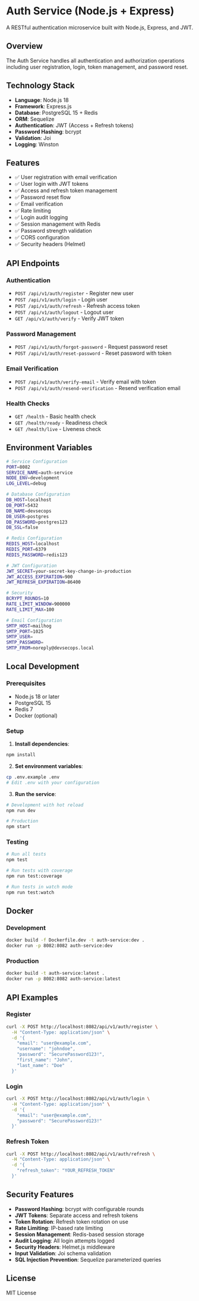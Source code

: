 # Auth Service (Node.js + Express)

A RESTful authentication microservice built with Node.js, Express, and JWT.

## Overview

The Auth Service handles all authentication and authorization operations including user registration, login, token management, and password reset.

## Technology Stack

- **Language**: Node.js 18
- **Framework**: Express.js
- **Database**: PostgreSQL 15 + Redis
- **ORM**: Sequelize
- **Authentication**: JWT (Access + Refresh tokens)
- **Password Hashing**: bcrypt
- **Validation**: Joi
- **Logging**: Winston

## Features

- ✅ User registration with email verification
- ✅ User login with JWT tokens
- ✅ Access and refresh token management
- ✅ Password reset flow
- ✅ Email verification
- ✅ Rate limiting
- ✅ Login audit logging
- ✅ Session management with Redis
- ✅ Password strength validation
- ✅ CORS configuration
- ✅ Security headers (Helmet)

## API Endpoints

### Authentication
- `POST /api/v1/auth/register` - Register new user
- `POST /api/v1/auth/login` - Login user
- `POST /api/v1/auth/refresh` - Refresh access token
- `POST /api/v1/auth/logout` - Logout user
- `GET /api/v1/auth/verify` - Verify JWT token

### Password Management
- `POST /api/v1/auth/forgot-password` - Request password reset
- `POST /api/v1/auth/reset-password` - Reset password with token

### Email Verification
- `POST /api/v1/auth/verify-email` - Verify email with token
- `POST /api/v1/auth/resend-verification` - Resend verification email

### Health Checks
- `GET /health` - Basic health check
- `GET /health/ready` - Readiness check
- `GET /health/live` - Liveness check

## Environment Variables

```bash
# Service Configuration
PORT=8082
SERVICE_NAME=auth-service
NODE_ENV=development
LOG_LEVEL=debug

# Database Configuration
DB_HOST=localhost
DB_PORT=5432
DB_NAME=devsecops
DB_USER=postgres
DB_PASSWORD=postgres123
DB_SSL=false

# Redis Configuration
REDIS_HOST=localhost
REDIS_PORT=6379
REDIS_PASSWORD=redis123

# JWT Configuration
JWT_SECRET=your-secret-key-change-in-production
JWT_ACCESS_EXPIRATION=900
JWT_REFRESH_EXPIRATION=86400

# Security
BCRYPT_ROUNDS=10
RATE_LIMIT_WINDOW=900000
RATE_LIMIT_MAX=100

# Email Configuration
SMTP_HOST=mailhog
SMTP_PORT=1025
SMTP_USER=
SMTP_PASSWORD=
SMTP_FROM=noreply@devsecops.local
```

## Local Development

### Prerequisites
- Node.js 18 or later
- PostgreSQL 15
- Redis 7
- Docker (optional)

### Setup

1. **Install dependencies**:
```bash
npm install
```

2. **Set environment variables**:
```bash
cp .env.example .env
# Edit .env with your configuration
```

3. **Run the service**:
```bash
# Development with hot reload
npm run dev

# Production
npm start
```

### Testing

```bash
# Run all tests
npm test

# Run tests with coverage
npm run test:coverage

# Run tests in watch mode
npm run test:watch
```

## Docker

### Development

```bash
docker build -f Dockerfile.dev -t auth-service:dev .
docker run -p 8082:8082 auth-service:dev
```

### Production

```bash
docker build -t auth-service:latest .
docker run -p 8082:8082 auth-service:latest
```

## API Examples

### Register

```bash
curl -X POST http://localhost:8082/api/v1/auth/register \
  -H "Content-Type: application/json" \
  -d '{
    "email": "user@example.com",
    "username": "johndoe",
    "password": "SecurePassword123!",
    "first_name": "John",
    "last_name": "Doe"
  }'
```

### Login

```bash
curl -X POST http://localhost:8082/api/v1/auth/login \
  -H "Content-Type: application/json" \
  -d '{
    "email": "user@example.com",
    "password": "SecurePassword123!"
  }'
```

### Refresh Token

```bash
curl -X POST http://localhost:8082/api/v1/auth/refresh \
  -H "Content-Type: application/json" \
  -d '{
    "refresh_token": "YOUR_REFRESH_TOKEN"
  }'
```

## Security Features

- **Password Hashing**: bcrypt with configurable rounds
- **JWT Tokens**: Separate access and refresh tokens
- **Token Rotation**: Refresh token rotation on use
- **Rate Limiting**: IP-based rate limiting
- **Session Management**: Redis-based session storage
- **Audit Logging**: All login attempts logged
- **Security Headers**: Helmet.js middleware
- **Input Validation**: Joi schema validation
- **SQL Injection Prevention**: Sequelize parameterized queries

## License

MIT License
